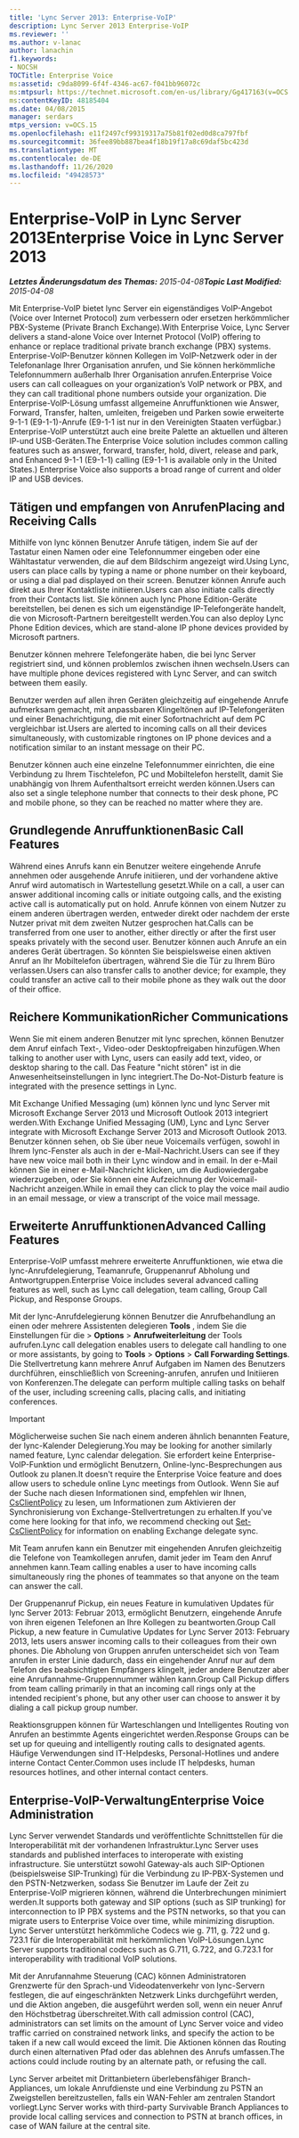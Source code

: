 ```yaml
---
title: 'Lync Server 2013: Enterprise-VoIP'
description: Lync Server 2013 Enterprise-VoIP
ms.reviewer: ''
ms.author: v-lanac
author: lanachin
f1.keywords:
- NOCSH
TOCTitle: Enterprise Voice
ms:assetid: c9da8099-6f4f-4346-ac67-f041bb96072c
ms:mtpsurl: https://technet.microsoft.com/en-us/library/Gg417163(v=OCS.15)
ms:contentKeyID: 48185404
ms.date: 04/08/2015
manager: serdars
mtps_version: v=OCS.15
ms.openlocfilehash: e11f2497cf99319317a75b81f02ed0d8ca797fbf
ms.sourcegitcommit: 36fee89bb887bea4f18b19f17a8c69daf5bc423d
ms.translationtype: MT
ms.contentlocale: de-DE
ms.lasthandoff: 11/26/2020
ms.locfileid: "49428573"
---
```

# <a name="enterprise-voice-in-lync-server-2013"></a><span data-ttu-id="c7cb3-103">Enterprise-VoIP in Lync Server 2013</span><span class="sxs-lookup"><span data-stu-id="c7cb3-103">Enterprise Voice in Lync Server 2013</span></span>

<div data-xmlns="http://www.w3.org/1999/xhtml">

<div class="topic" data-xmlns="http://www.w3.org/1999/xhtml" data-msxsl="urn:schemas-microsoft-com:xslt" data-cs="https://msdn.microsoft.com/">

<div data-asp="https://msdn2.microsoft.com/asp">



</div>

<div id="mainSection">

<div id="mainBody"><span data-ttu-id="c7cb3-104">

<span> </span></span><span class="sxs-lookup"><span data-stu-id="c7cb3-104">

<span> </span></span></span>

<span data-ttu-id="c7cb3-105">_**Letztes Änderungsdatum des Themas:** 2015-04-08_</span><span class="sxs-lookup"><span data-stu-id="c7cb3-105">_**Topic Last Modified:** 2015-04-08_</span></span>

<span data-ttu-id="c7cb3-106">Mit Enterprise-VoIP bietet lync Server ein eigenständiges VoIP-Angebot (Voice over Internet Protocol) zum verbessern oder ersetzen herkömmlicher PBX-Systeme (Private Branch Exchange).</span><span class="sxs-lookup"><span data-stu-id="c7cb3-106">With Enterprise Voice, Lync Server delivers a stand-alone Voice over Internet Protocol (VoIP) offering to enhance or replace traditional private branch exchange (PBX) systems.</span></span> <span data-ttu-id="c7cb3-107">Enterprise-VoIP-Benutzer können Kollegen im VoIP-Netzwerk oder in der Telefonanlage Ihrer Organisation anrufen, und Sie können herkömmliche Telefonnummern außerhalb Ihrer Organisation anrufen.</span><span class="sxs-lookup"><span data-stu-id="c7cb3-107">Enterprise Voice users can call colleagues on your organization’s VoIP network or PBX, and they can call traditional phone numbers outside your organization.</span></span> <span data-ttu-id="c7cb3-108">Die Enterprise-VoIP-Lösung umfasst allgemeine Anruffunktionen wie Answer, Forward, Transfer, halten, umleiten, freigeben und Parken sowie erweiterte 9-1-1 (E9-1-1)-Anrufe (E9-1-1 ist nur in den Vereinigten Staaten verfügbar.) Enterprise-VoIP unterstützt auch eine breite Palette an aktuellen und älteren IP-und USB-Geräten.</span><span class="sxs-lookup"><span data-stu-id="c7cb3-108">The Enterprise Voice solution includes common calling features such as answer, forward, transfer, hold, divert, release and park, and Enhanced 9-1-1 (E9-1-1) calling (E9-1-1 is available only in the United States.) Enterprise Voice also supports a broad range of current and older IP and USB devices.</span></span>

<div>

## <a name="placing-and-receiving-calls"></a><span data-ttu-id="c7cb3-109">Tätigen und empfangen von Anrufen</span><span class="sxs-lookup"><span data-stu-id="c7cb3-109">Placing and Receiving Calls</span></span>

<span data-ttu-id="c7cb3-110">Mithilfe von lync können Benutzer Anrufe tätigen, indem Sie auf der Tastatur einen Namen oder eine Telefonnummer eingeben oder eine Wähltastatur verwenden, die auf dem Bildschirm angezeigt wird.</span><span class="sxs-lookup"><span data-stu-id="c7cb3-110">Using Lync, users can place calls by typing a name or phone number on their keyboard, or using a dial pad displayed on their screen.</span></span> <span data-ttu-id="c7cb3-111">Benutzer können Anrufe auch direkt aus Ihrer Kontaktliste initiieren.</span><span class="sxs-lookup"><span data-stu-id="c7cb3-111">Users can also initiate calls directly from their Contacts list.</span></span> <span data-ttu-id="c7cb3-112">Sie können auch lync Phone Edition-Geräte bereitstellen, bei denen es sich um eigenständige IP-Telefongeräte handelt, die von Microsoft-Partnern bereitgestellt werden.</span><span class="sxs-lookup"><span data-stu-id="c7cb3-112">You can also deploy Lync Phone Edition devices, which are stand-alone IP phone devices provided by Microsoft partners.</span></span>

<span data-ttu-id="c7cb3-113">Benutzer können mehrere Telefongeräte haben, die bei lync Server registriert sind, und können problemlos zwischen ihnen wechseln.</span><span class="sxs-lookup"><span data-stu-id="c7cb3-113">Users can have multiple phone devices registered with Lync Server, and can switch between them easily.</span></span>

<span data-ttu-id="c7cb3-114">Benutzer werden auf allen ihren Geräten gleichzeitig auf eingehende Anrufe aufmerksam gemacht, mit anpassbaren Klingeltönen auf IP-Telefongeräten und einer Benachrichtigung, die mit einer Sofortnachricht auf dem PC vergleichbar ist.</span><span class="sxs-lookup"><span data-stu-id="c7cb3-114">Users are alerted to incoming calls on all their devices simultaneously, with customizable ringtones on IP phone devices and a notification similar to an instant message on their PC.</span></span>

<span data-ttu-id="c7cb3-115">Benutzer können auch eine einzelne Telefonnummer einrichten, die eine Verbindung zu Ihrem Tischtelefon, PC und Mobiltelefon herstellt, damit Sie unabhängig von Ihrem Aufenthaltsort erreicht werden können.</span><span class="sxs-lookup"><span data-stu-id="c7cb3-115">Users can also set a single telephone number that connects to their desk phone, PC and mobile phone, so they can be reached no matter where they are.</span></span>

</div>

<div>

## <a name="basic-call-features"></a><span data-ttu-id="c7cb3-116">Grundlegende Anruffunktionen</span><span class="sxs-lookup"><span data-stu-id="c7cb3-116">Basic Call Features</span></span>

<span data-ttu-id="c7cb3-117">Während eines Anrufs kann ein Benutzer weitere eingehende Anrufe annehmen oder ausgehende Anrufe initiieren, und der vorhandene aktive Anruf wird automatisch in Wartestellung gesetzt.</span><span class="sxs-lookup"><span data-stu-id="c7cb3-117">While on a call, a user can answer additional incoming calls or initiate outgoing calls, and the existing active call is automatically put on hold.</span></span> <span data-ttu-id="c7cb3-118">Anrufe können von einem Nutzer zu einem anderen übertragen werden, entweder direkt oder nachdem der erste Nutzer privat mit dem zweiten Nutzer gesprochen hat.</span><span class="sxs-lookup"><span data-stu-id="c7cb3-118">Calls can be transferred from one user to another, either directly or after the first user speaks privately with the second user.</span></span> <span data-ttu-id="c7cb3-119">Benutzer können auch Anrufe an ein anderes Gerät übertragen. So könnten Sie beispielsweise einen aktiven Anruf an Ihr Mobiltelefon übertragen, während Sie die Tür zu Ihrem Büro verlassen.</span><span class="sxs-lookup"><span data-stu-id="c7cb3-119">Users can also transfer calls to another device; for example, they could transfer an active call to their mobile phone as they walk out the door of their office.</span></span>

</div>

<div>

## <a name="richer-communications"></a><span data-ttu-id="c7cb3-120">Reichere Kommunikation</span><span class="sxs-lookup"><span data-stu-id="c7cb3-120">Richer Communications</span></span>

<span data-ttu-id="c7cb3-121">Wenn Sie mit einem anderen Benutzer mit lync sprechen, können Benutzer dem Anruf einfach Text-, Video-oder Desktopfreigaben hinzufügen.</span><span class="sxs-lookup"><span data-stu-id="c7cb3-121">When talking to another user with Lync, users can easily add text, video, or desktop sharing to the call.</span></span> <span data-ttu-id="c7cb3-122">Das Feature "nicht stören" ist in die Anwesenheitseinstellungen in lync integriert.</span><span class="sxs-lookup"><span data-stu-id="c7cb3-122">The Do-Not-Disturb feature is integrated with the presence settings in Lync.</span></span>

<span data-ttu-id="c7cb3-123">Mit Exchange Unified Messaging (um) können lync und lync Server mit Microsoft Exchange Server 2013 und Microsoft Outlook 2013 integriert werden.</span><span class="sxs-lookup"><span data-stu-id="c7cb3-123">With Exchange Unified Messaging (UM), Lync and Lync Server integrate with Microsoft Exchange Server 2013 and Microsoft Outlook 2013.</span></span> <span data-ttu-id="c7cb3-124">Benutzer können sehen, ob Sie über neue Voicemails verfügen, sowohl in Ihrem lync-Fenster als auch in der e-Mail-Nachricht.</span><span class="sxs-lookup"><span data-stu-id="c7cb3-124">Users can see if they have new voice mail both in their Lync window and in email.</span></span> <span data-ttu-id="c7cb3-125">In der e-Mail können Sie in einer e-Mail-Nachricht klicken, um die Audiowiedergabe wiederzugeben, oder Sie können eine Aufzeichnung der Voicemail-Nachricht anzeigen.</span><span class="sxs-lookup"><span data-stu-id="c7cb3-125">While in email they can click to play the voice mail audio in an email message, or view a transcript of the voice mail message.</span></span>

</div>

<div>

## <a name="advanced-calling-features"></a><span data-ttu-id="c7cb3-126">Erweiterte Anruffunktionen</span><span class="sxs-lookup"><span data-stu-id="c7cb3-126">Advanced Calling Features</span></span>

<span data-ttu-id="c7cb3-127">Enterprise-VoIP umfasst mehrere erweiterte Anruffunktionen, wie etwa die lync-Anrufdelegierung, Teamanrufe, Gruppenanruf Abholung und Antwortgruppen.</span><span class="sxs-lookup"><span data-stu-id="c7cb3-127">Enterprise Voice includes several advanced calling features as well, such as Lync call delegation, team calling, Group Call Pickup, and Response Groups.</span></span>

<span data-ttu-id="c7cb3-128">Mit der lync-Anrufdelegierung können Benutzer die Anrufbehandlung an einen oder mehrere Assistenten delegieren **Tools** , indem Sie die Einstellungen für die \> **Options** \> **Anrufweiterleitung** der Tools aufrufen.</span><span class="sxs-lookup"><span data-stu-id="c7cb3-128">Lync call delegation enables users to delegate call handling to one or more assistants, by going to **Tools** \> **Options** \> **Call Forwarding Settings**.</span></span> <span data-ttu-id="c7cb3-129">Die Stellvertretung kann mehrere Anruf Aufgaben im Namen des Benutzers durchführen, einschließlich von Screening-anrufen, anrufen und Initiieren von Konferenzen.</span><span class="sxs-lookup"><span data-stu-id="c7cb3-129">The delegate can perform multiple calling tasks on behalf of the user, including screening calls, placing calls, and initiating conferences.</span></span>

<div>


> [!IMPORTANT]  
> <span data-ttu-id="c7cb3-130">Möglicherweise suchen Sie nach einem anderen ähnlich benannten Feature, der lync-Kalender Delegierung.</span><span class="sxs-lookup"><span data-stu-id="c7cb3-130">You may be looking for another similarly named feature, Lync calendar delegation.</span></span> <span data-ttu-id="c7cb3-131">Sie erfordert keine Enterprise-VoIP-Funktion und ermöglicht Benutzern, Online-lync-Besprechungen aus Outlook zu planen.</span><span class="sxs-lookup"><span data-stu-id="c7cb3-131">It doesn't require the Enterprise Voice feature and does allow users to schedule online Lync meetings from Outlook.</span></span> <span data-ttu-id="c7cb3-132">Wenn Sie auf der Suche nach diesen Informationen sind, empfehlen wir Ihnen, <A href="https://docs.microsoft.com/powershell/module/skype/Set-CsClientPolicy">CsClientPolicy</A> zu lesen, um Informationen zum Aktivieren der Synchronisierung von Exchange-Stellvertretungen zu erhalten.</span><span class="sxs-lookup"><span data-stu-id="c7cb3-132">If you've come here looking for that info, we recommend checking out <A href="https://docs.microsoft.com/powershell/module/skype/Set-CsClientPolicy">Set-CsClientPolicy</A> for information on enabling Exchange delegate sync.</span></span>



</div>

<span data-ttu-id="c7cb3-133">Mit Team anrufen kann ein Benutzer mit eingehenden Anrufen gleichzeitig die Telefone von Teamkollegen anrufen, damit jeder im Team den Anruf annehmen kann.</span><span class="sxs-lookup"><span data-stu-id="c7cb3-133">Team calling enables a user to have incoming calls simultaneously ring the phones of teammates so that anyone on the team can answer the call.</span></span>

<span data-ttu-id="c7cb3-134">Der Gruppenanruf Pickup, ein neues Feature in kumulativen Updates für lync Server 2013: Februar 2013, ermöglicht Benutzern, eingehende Anrufe von ihren eigenen Telefonen an Ihre Kollegen zu beantworten.</span><span class="sxs-lookup"><span data-stu-id="c7cb3-134">Group Call Pickup, a new feature in Cumulative Updates for Lync Server 2013: February 2013, lets users answer incoming calls to their colleagues from their own phones.</span></span> <span data-ttu-id="c7cb3-135">Die Abholung von Gruppen anrufen unterscheidet sich von Team anrufen in erster Linie dadurch, dass ein eingehender Anruf nur auf dem Telefon des beabsichtigten Empfängers klingelt, jeder andere Benutzer aber eine Anrufannahme-Gruppennummer wählen kann.</span><span class="sxs-lookup"><span data-stu-id="c7cb3-135">Group Call Pickup differs from team calling primarily in that an incoming call rings only at the intended recipient's phone, but any other user can choose to answer it by dialing a call pickup group number.</span></span>

<span data-ttu-id="c7cb3-136">Reaktionsgruppen können für Warteschlangen und Intelligentes Routing von Anrufen an bestimmte Agents eingerichtet werden.</span><span class="sxs-lookup"><span data-stu-id="c7cb3-136">Response Groups can be set up for queuing and intelligently routing calls to designated agents.</span></span> <span data-ttu-id="c7cb3-137">Häufige Verwendungen sind IT-Helpdesks, Personal-Hotlines und andere interne Contact Center.</span><span class="sxs-lookup"><span data-stu-id="c7cb3-137">Common uses include IT helpdesks, human resources hotlines, and other internal contact centers.</span></span>

</div>

<div>

## <a name="enterprise-voice-administration"></a><span data-ttu-id="c7cb3-138">Enterprise-VoIP-Verwaltung</span><span class="sxs-lookup"><span data-stu-id="c7cb3-138">Enterprise Voice Administration</span></span>

<span data-ttu-id="c7cb3-139">Lync Server verwendet Standards und veröffentlichte Schnittstellen für die Interoperabilität mit der vorhandenen Infrastruktur.</span><span class="sxs-lookup"><span data-stu-id="c7cb3-139">Lync Server uses standards and published interfaces to interoperate with existing infrastructure.</span></span> <span data-ttu-id="c7cb3-140">Sie unterstützt sowohl Gateway-als auch SIP-Optionen (beispielsweise SIP-Trunking) für die Verbindung zu IP-PBX-Systemen und den PSTN-Netzwerken, sodass Sie Benutzer im Laufe der Zeit zu Enterprise-VoIP migrieren können, während die Unterbrechungen minimiert werden.</span><span class="sxs-lookup"><span data-stu-id="c7cb3-140">It supports both gateway and SIP options (such as SIP trunking) for interconnection to IP PBX systems and the PSTN networks, so that you can migrate users to Enterprise Voice over time, while minimizing disruption.</span></span> <span data-ttu-id="c7cb3-141">Lync Server unterstützt herkömmliche Codecs wie g. 711, g. 722 und g. 723.1 für die Interoperabilität mit herkömmlichen VoIP-Lösungen.</span><span class="sxs-lookup"><span data-stu-id="c7cb3-141">Lync Server supports traditional codecs such as G.711, G.722, and G.723.1 for interoperability with traditional VoIP solutions.</span></span>

<span data-ttu-id="c7cb3-142">Mit der Anrufannahme Steuerung (CAC) können Administratoren Grenzwerte für den Sprach-und Videodatenverkehr von lync-Servern festlegen, die auf eingeschränkten Netzwerk Links durchgeführt werden, und die Aktion angeben, die ausgeführt werden soll, wenn ein neuer Anruf den Höchstbetrag überschreitet.</span><span class="sxs-lookup"><span data-stu-id="c7cb3-142">With call admission control (CAC), administrators can set limits on the amount of Lync Server voice and video traffic carried on constrained network links, and specify the action to be taken if a new call would exceed the limit.</span></span> <span data-ttu-id="c7cb3-143">Die Aktionen können das Routing durch einen alternativen Pfad oder das ablehnen des Anrufs umfassen.</span><span class="sxs-lookup"><span data-stu-id="c7cb3-143">The actions could include routing by an alternate path, or refusing the call.</span></span>

<span data-ttu-id="c7cb3-144">Lync Server arbeitet mit Drittanbietern überlebensfähiger Branch-Appliances, um lokale Anrufdienste und eine Verbindung zu PSTN an Zweigstellen bereitzustellen, falls ein WAN-Fehler am zentralen Standort vorliegt.</span><span class="sxs-lookup"><span data-stu-id="c7cb3-144">Lync Server works with third-party Survivable Branch Appliances to provide local calling services and connection to PSTN at branch offices, in case of WAN failure at the central site.</span></span>

<span data-ttu-id="c7cb3-145"></div>

</div>

<span> </span>

</div>

</div>

</span><span class="sxs-lookup"><span data-stu-id="c7cb3-145"></div>

</div>

<span> </span>

</div>

</div>

</span></span></div>

